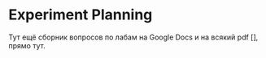 # Experiment Planning
Тут ещё сборник вопросов по лабам на Google Docs и на всякий pdf [], прямо тут. 
